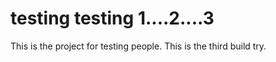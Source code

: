 # testing testing 1....2....3
This is the project for testing people. 
This is the third build try. 
